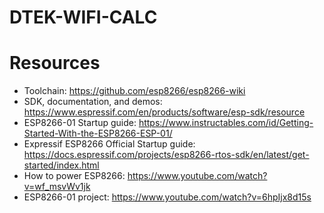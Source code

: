 # DTEK-WIFI-CALC

# Resources

- Toolchain: https://github.com/esp8266/esp8266-wiki
- SDK, documentation, and demos: https://www.espressif.com/en/products/software/esp-sdk/resource
- ESP8266-01 Startup guide: https://www.instructables.com/id/Getting-Started-With-the-ESP8266-ESP-01/
- Expressif ESP8266 Official Startup guide: https://docs.espressif.com/projects/esp8266-rtos-sdk/en/latest/get-started/index.html
- How to power ESP8266: https://www.youtube.com/watch?v=wf_msvWv1jk
- ESP8266-01 project: https://www.youtube.com/watch?v=6hpIjx8d15s
